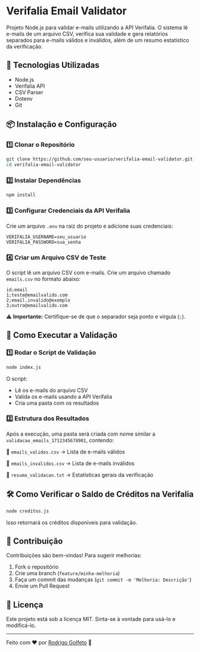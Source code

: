 # Verifalia Email Validator

Projeto Node.js para validar e-mails utilizando a API Verifalia. O sistema lê e-mails de um arquivo CSV, verifica sua validade e gera relatórios separados para e-mails válidos e inválidos, além de um resumo estatístico da verificação.

## 🚀 Tecnologias Utilizadas
- Node.js
- Verifalia API
- CSV Parser
- Dotenv
- Git

## 📦 Instalação e Configuração

### 1️⃣ Clonar o Repositório
```sh
git clone https://github.com/seu-usuario/verifalia-email-validator.git
cd verifalia-email-validator
```

### 2️⃣ Instalar Dependências
```sh
npm install
```

### 3️⃣ Configurar Credenciais da API Verifalia
Crie um arquivo `.env` na raiz do projeto e adicione suas credenciais:

```
VERIFALIA_USERNAME=seu_usuario
VERIFALIA_PASSWORD=sua_senha
```

### 4️⃣ Criar um Arquivo CSV de Teste
O script lê um arquivo CSV com e-mails. Crie um arquivo chamado `emails.csv` no formato abaixo:

```
id;email
1;teste@emailvalido.com
2;email.invalido@exemplo
3;outro@emailvalido.com
```

⚠️ **Importante:** Certifique-se de que o separador seja ponto e vírgula (`;`).

## 📌 Como Executar a Validação

### 1️⃣ Rodar o Script de Validação
```sh
node index.js
```

O script:
- Lê os e-mails do arquivo CSV
- Valida os e-mails usando a API Verifalia
- Cria uma pasta com os resultados
  
### 2️⃣ Estrutura dos Resultados
Após a execução, uma pasta será criada com nome similar a `validacao_emails_1712345678901`, contendo:

📄 `emails_validos.csv` → Lista de e-mails válidos

📄 `emails_invalidos.csv` → Lista de e-mails inválidos

📄 `resumo_validacao.txt` → Estatísticas gerais da verificação

## 🛠 Como Verificar o Saldo de Créditos na Verifalia
```sh
node creditos.js
```
Isso retornará os créditos disponíveis para validação.

## 🤝 Contribuição
Contribuições são bem-vindas! Para sugerir melhorias:
1. Fork o repositório
2. Crie uma branch (`feature/minha-melhoria`)
3. Faça um commit das mudanças (`git commit -m 'Melhoria: Descrição'`)
4. Envie um Pull Request

## 📄 Licença
Este projeto está sob a licença MIT. Sinta-se à vontade para usá-lo e modificá-lo.

---

Feito com ❤️ por [Rodrigo Golfeto](https://github.com/rodrigogolfeto) 🚀

